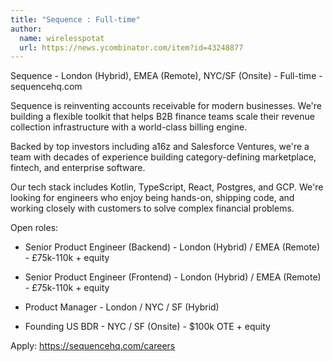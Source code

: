 ```yaml
---
title: "Sequence : Full-time"
author:
  name: wirelesspotat
  url: https://news.ycombinator.com/item?id=43248877
---
```

Sequence - London (Hybrid), EMEA (Remote), NYC&#x2F;SF (Onsite) - Full-time - sequencehq.com

Sequence is reinventing accounts receivable for modern businesses. We&#x27;re building a flexible toolkit that helps B2B finance teams scale their revenue collection infrastructure with a world-class billing engine.

Backed by top investors including a16z and Salesforce Ventures, we&#x27;re a team with decades of experience building category-defining marketplace, fintech, and enterprise software.

Our tech stack includes Kotlin, TypeScript, React, Postgres, and GCP. We&#x27;re looking for engineers who enjoy being hands-on, shipping code, and working closely with customers to solve complex financial problems.

Open roles:

* Senior Product Engineer (Backend) - London (Hybrid) &#x2F; EMEA (Remote) - £75k-110k + equity

* Senior Product Engineer (Frontend) - London (Hybrid) &#x2F; EMEA (Remote) - £75k-110k + equity

* Product Manager - London &#x2F; NYC &#x2F; SF (Hybrid)

* Founding US BDR - NYC &#x2F; SF (Onsite) - $100k OTE + equity

Apply: <a href="https:&#x2F;&#x2F;sequencehq.com&#x2F;careers" rel="nofollow">https:&#x2F;&#x2F;sequencehq.com&#x2F;careers</a>
<JobApplication />
